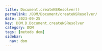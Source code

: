 ```yaml
---
title: Document.createNSResolver()
permalink: /DOM/Document/createNSResolver/
date: 2023-09-25
key: DOM.D.Document.createNSResolver
category: DOM
tags: [metodo dom]
sidebar:
  nav: dom
---
```

